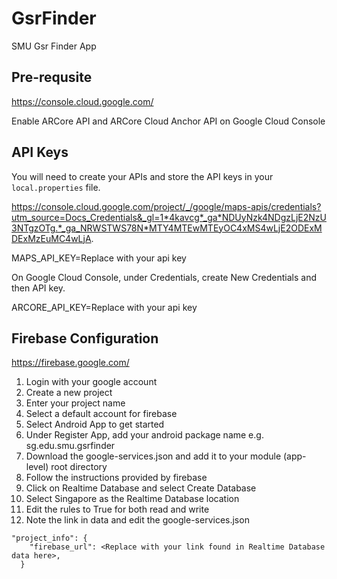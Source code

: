 # GsrFinder
SMU Gsr Finder  App

## Pre-requsite
https://console.cloud.google.com/

Enable ARCore API and ARCore Cloud Anchor API on Google Cloud Console

## API Keys
You will need to create your APIs and store the API keys in your ```local.properties``` file. 

https://console.cloud.google.com/project/_/google/maps-apis/credentials?utm_source=Docs_Credentials&_gl=1*4kavcg*_ga*NDUyNzk4NDgzLjE2NzU3NTgzOTg.*_ga_NRWSTWS78N*MTY4MTEwMTEyOC4xMS4wLjE2ODExMDExMzEuMC4wLjA.

MAPS_API_KEY=Replace with your api key

On Google Cloud Console, under Credentials, create New Credentials and then API key. 

ARCORE_API_KEY=Replace with your api key

## Firebase Configuration
https://firebase.google.com/

1. Login with your google account
2. Create a new project
3. Enter your project name
4. Select a default account for firebase
5. Select Android App to get started
6. Under Register App, add your android package name e.g. sg.edu.smu.gsrfinder
7. Download the google-services.json and add it to your module (app-level) root directory
8. Follow the instructions provided by firebase
9. Click on Realtime Database and select Create Database
10. Select Singapore as the Realtime Database location
11. Edit the rules to True for both read and write
12. Note the link in data and edit the google-services.json
```
"project_info": {
    "firebase_url": <Replace with your link found in Realtime Database data here>,
  }
```


